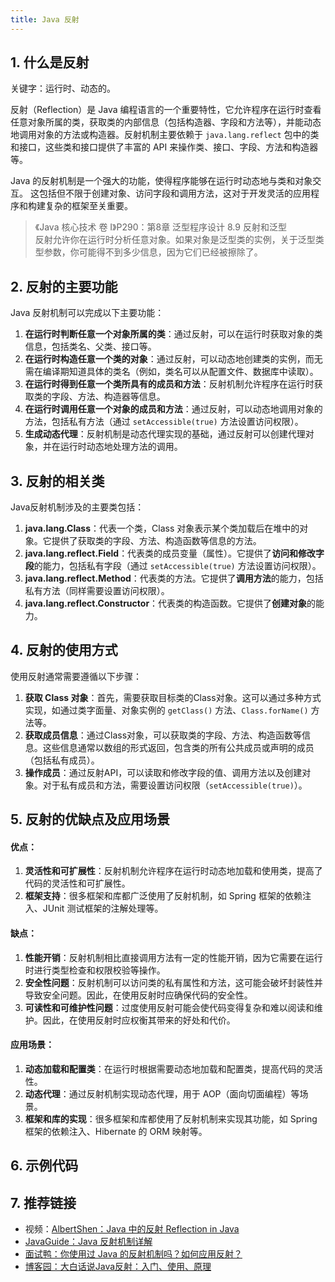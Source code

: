 ```yaml
---
title: Java 反射 
---
```


## 1. 什么是反射

关键字：运行时、动态的。

反射（Reflection）是 Java 编程语言的一个重要特性，它允许程序在运行时查看任意对象所属的类，获取类的内部信息（包括构造器、字段和方法等），并能动态地调用对象的方法或构造器。反射机制主要依赖于 `java.lang.reflect` 包中的类和接口，这些类和接口提供了丰富的 API 来操作类、接口、字段、方法和构造器等。

Java 的反射机制是一个强大的功能，使得程序能够在运行时动态地与类和对象交互。
这包括但不限于创建对象、访问字段和调用方法，这对于开发灵活的应用程序和构建复杂的框架至关重要。

> 《Java 核心技术 卷 Ⅰ》P290：第8章 泛型程序设计 8.9 反射和泛型  
> 反射允许你在运行时分析任意对象。如果对象是泛型类的实例，关于泛型类型参数，你可能得不到多少信息，因为它们已经被擦除了。

## 2. 反射的主要功能

Java 反射机制可以完成以下主要功能：

1. **在运行时判断任意一个对象所属的类**：通过反射，可以在运行时获取对象的类信息，包括类名、父类、接口等。
2. **在运行时构造任意一个类的对象**：通过反射，可以动态地创建类的实例，而无需在编译期知道具体的类名（例如，类名可以从配置文件、数据库中读取）。
3. **在运行时得到任意一个类所具有的成员和方法**：反射机制允许程序在运行时获取类的字段、方法、构造器等信息。
4. **在运行时调用任意一个对象的成员和方法**：通过反射，可以动态地调用对象的方法，包括私有方法（通过 `setAccessible(true)` 方法设置访问权限）。
5. **生成动态代理**：反射机制是动态代理实现的基础，通过反射可以创建代理对象，并在运行时动态地处理方法的调用。

## 3. 反射的相关类

Java反射机制涉及的主要类包括：

1. **java.lang.Class**：代表一个类，Class 对象表示某个类加载后在堆中的对象。它提供了获取类的字段、方法、构造函数等信息的方法。
2. **java.lang.reflect.Field**：代表类的成员变量（属性）。它提供了**访问和修改字段**的能力，包括私有字段（通过 `setAccessible(true)` 方法设置访问权限）。
3. **java.lang.reflect.Method**：代表类的方法。它提供了**调用方法**的能力，包括私有方法（同样需要设置访问权限）。
4. **java.lang.reflect.Constructor**：代表类的构造函数。它提供了**创建对象**的能力。

## 4. 反射的使用方式

使用反射通常需要遵循以下步骤：

1. **获取 Class 对象**：首先，需要获取目标类的Class对象。这可以通过多种方式实现，如通过类字面量、对象实例的 `getClass()` 方法、`Class.forName()` 方法等。
2. **获取成员信息**：通过Class对象，可以获取类的字段、方法、构造函数等信息。这些信息通常以数组的形式返回，包含类的所有公共成员或声明的成员（包括私有成员）。
3. **操作成员**：通过反射API，可以读取和修改字段的值、调用方法以及创建对象。对于私有成员和方法，需要设置访问权限（`setAccessible(true)`）。

## 5. 反射的优缺点及应用场景

#### 优点：

1. **灵活性和可扩展性**：反射机制允许程序在运行时动态地加载和使用类，提高了代码的灵活性和可扩展性。
2. **框架支持**：很多框架和库都广泛使用了反射机制，如 Spring 框架的依赖注入、JUnit 测试框架的注解处理等。

#### 缺点：

1. **性能开销**：反射机制相比直接调用方法有一定的性能开销，因为它需要在运行时进行类型检查和权限校验等操作。
2. **安全性问题**：反射机制可以访问类的私有属性和方法，这可能会破坏封装性并导致安全问题。因此，在使用反射时应确保代码的安全性。
3. **可读性和可维护性问题**：过度使用反射可能会使代码变得复杂和难以阅读和维护。因此，在使用反射时应权衡其带来的好处和代价。

#### 应用场景：

1. **动态加载和配置类**：在运行时根据需要动态地加载和配置类，提高代码的灵活性。
2. **动态代理**：通过反射机制实现动态代理，用于 AOP（面向切面编程）等场景。
3. **框架和库的实现**：很多框架和库都使用了反射机制来实现其功能，如 Spring 框架的依赖注入、Hibernate 的 ORM 映射等。

## 6. 示例代码

## 7. 推荐链接

- 视频：[AlbertShen：Java 中的反射 Reflection in Java](https://www.bilibili.com/video/BV1K4421w7zP)
- [JavaGuide：Java 反射机制详解](https://javaguide.cn/java/basis/reflection.html)
- [面试鸭：你使用过 Java 的反射机制吗？如何应用反射？](https://www.mianshiya.com/bank/1787463103423897602/question/1780933294611787778)
- [博客园：大白话说Java反射：入门、使用、原理](https://www.cnblogs.com/chanshuyi/p/head_first_of_reflection.html)